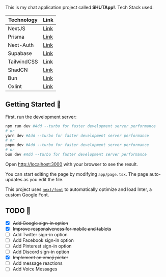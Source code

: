 This is my chat application project called **SHUTApp!**.
Tech Stack used:


| Technology  | Link                                                               |
| ------------- | -------------------------------------------------------------------- |
| NextJS      | [Link](https://nextjs.org/)                                        |
| Prisma      | [Link](https://www.prisma.io/)                                     |
| Next-Auth   | [Link](https://next-auth.js.org/)                                  |
| Supabase    | [Link](https://supabase.com/)                                      |
| TailwindCSS | [Link](https://tailwindcss.com/)                                   |
| ShadCN      | [Link](https://ui.shadcn.com/)                                     |
| Bun         | [Link](https://bun.sh/)                                            |
| Oxlint      | [Link](https://oxc-project.github.io/docs/guide/usage/linter.html) |

## Getting Started 🚀️

First, run the development server:

```bash
npm run dev #Add --turbo for faster development server performance
# or
yarn dev #Add --turbo for faster development server performance
# or
pnpm dev #Add --turbo for faster development server performance
# or
bun dev #Add --turbo for faster development server performance
```

Open [http://localhost:3000](http://localhost:3000) with your browser to see the result.

You can start editing the page by modifying `app/page.tsx`. The page auto-updates as you edit the file.

This project uses [`next/font`](https://nextjs.org/docs/basic-features/font-optimization) to automatically optimize and load Inter, a custom Google Font.

## TODO 👀️

* [X] ~~Add Google sign-in option~~
* [X] ~~Improve responsiveness for mobile and tablets~~
* [ ] Add Twitter sign-in option
* [ ] Add Facebook sign-in option
* [ ] Add Pinterest sign-in option
* [ ] Add Discord sign-in option
* [X] ~~Implement an emoji picker~~
* [ ] Add message reactions
* [ ] Add Voice Messages
